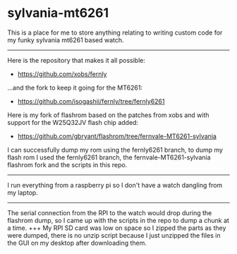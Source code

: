 # sylvania-mt6261
 
This is a place for me to store anything relating to writing custom code for my funky sylvania mt6261 based watch.

---
Here is the repository that makes it all possible:
- https://github.com/xobs/fernly

...and the fork to keep it going for the MT6261:
 - https://github.com/isogashii/fernly/tree/fernly6261

Here is my fork of flashrom based on the patches from xobs and with support for the W25Q32JV flash chip added: 
- https://github.com/gbryant/flashrom/tree/fernvale-MT6261-sylvania


I can successfully dump my rom using the fernly6261 branch, to dump my flash rom I used the fernly6261 branch, the fernvale-MT6261-sylvania flashrom fork and the scripts in this repo.
___
I run everything from a raspberry pi so I don't have a watch dangling from my laptop.
___
The serial connection from the RPI to the watch would drop during the flashrom dump, so I came up with the scripts in the repo to dump a chunk at a time.
+++
My RPI SD card was low on space so I zipped the parts as they were dumped, there is no unzip script because I just unzipped the files in the GUI on my desktop after downloading them.